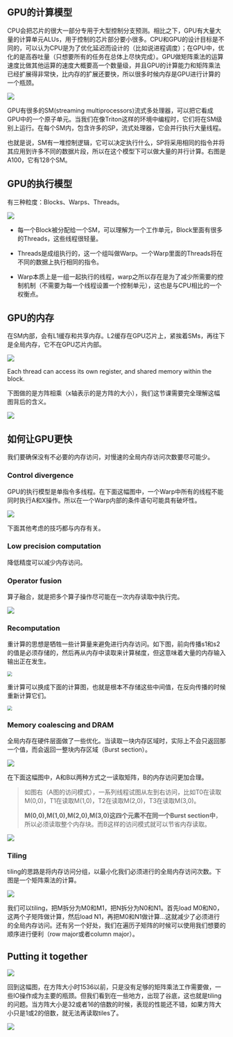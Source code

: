 ## GPU的计算模型

CPU会把芯片的很大一部分专用于大型控制分支预测。相比之下，GPU有大量大量的计算单元ALUs，用于控制的芯片部分要小很多。CPU和GPU的设计目标是不同的，可以认为CPU是为了优化延迟而设计的（比如说进程调度）；在GPU中，优化的是高吞吐量（只想要所有的任务在总体上尽快完成）。GPU做矩阵乘法的运算速度比做其他运算的速度大概要高一个数量级，并且GPU的计算能力和矩阵乘法已经扩展得非常快，比内存的扩展还要快，所以很多时候内存是GPU进行计算的一个瓶颈。

![](./img/GPU-1.jpg)

GPU有很多的SM(streaming multiprocessors)流式多处理器，可以把它看成GPU中的一个原子单元。当我们在像Triton这样的环境中编程时，它们将在SM级别上运行。在每个SM内，包含许多的SP，流式处理器，它会并行执行大量线程。

也就是说，SM有一堆控制逻辑，它可以决定执行什么，SP将采用相同的指令并将其应用到许多不同的数据片段，所以在这个模型下可以做大量的并行计算。右图是A100，它有128个SM。



## GPU的执行模型

有三种粒度：Blocks、Warps、Threads。

![](./img/GPU-ExcutionModel.jpg)

* 每一个Block被分配给一个SM，可以理解为一个工作单元，Block里面有很多的Threads，这些线程很轻量。

* Threads是成组执行的，这一个组叫做Warp。一个Warp里面的Threads将在不同的数据上执行相同的指令。

* Warp本质上是一组一起执行的线程，warp之所以存在是为了减少所需要的控制机制（不需要为每一个线程设置一个控制单元），这也是与CPU相比的一个权衡点。



## GPU的内存

在SM内部，会有L1缓存和共享内存。L2缓存在GPU芯片上，紧挨着SMs，再往下是全局内存，它不在GPU芯片内部。

![](./img/GPU-MemoryModel.jpg)

Each thread can access its own register, and shared memory within the block.

下图做的是方阵相乘（x轴表示的是方阵的大小），我们这节课需要完全理解这幅图背后的含义。

![](./img/GPU-2.jpg)



## 如何让GPU更快

我们要确保没有不必要的内存访问，对慢速的全局内存访问次数要尽可能少。

### Control divergence

GPU的执行模型是单指令多线程。在下面这幅图中，一个Warp中所有的线程不能同时执行A和X操作。所以在一个Warp内部的条件语句可能具有破坏性。

![](./img/GPU-Controldivergence.jpg)

下面其他考虑的技巧都与内存有关。



### Low precision computation

降低精度可以减少内存访问。



### Operator fusion

算子融合，就是把多个算子操作尽可能在一次内存读取中执行完。

![](./img/GPU-Operatorfusion.jpg)



### Recomputation

重计算的思想是牺牲一些计算量来避免进行内存访问。如下图，前向传播s1和s2的值是必须存储的，然后再从内存中读取来计算梯度，但这意味着大量的内存输入输出正在发生。

<img src="./img/GPU-Recomputation-1.jpg" style="zoom:67%;" />

重计算可以换成下面的计算图，也就是根本不存储这些中间值，在反向传播的时候重新计算它们。

<img src="./img/GPU-Recomputation-2.jpg" style="zoom:67%;" />



### Memory coalescing and DRAM

全局内存在硬件层面做了一些优化。当读取一块内存区域时，实际上不会只返回那一个值，而会返回一整块内存区域（Burst section）。

![](./img/GPU-Burstsection.jpg)

在下面这幅图中，A和B以两种方式之一读取矩阵，B的内存访问更加合理。

> 如图右（A图的访问模式），一系列线程试图从左到右访问，比如T0在读取M(0,0)，T1在读取M(1,0)，T2在读取M(2,0)，T3在读取M(3,0)。
>
> **M(0,0),M(1,0),M(2,0),M(3,0)这四个元素不在同一个Burst section中**，所以必须读取整个内存块。而B这样的访问模式就可以节省内存读取。

![](./img/GPU-Burstsection-1.jpg)



### Tiling

tiling的思路是将内存访问分组，以最小化我们必须进行的全局内存访问次数。下图是一个矩阵乘法的计算。

![](./img/GPU-Tiling-1.jpg)

我们可以tiling，把M拆分为M0和M1，把N拆分为N0和N1。首先load M0和N0，这两个子矩阵做计算，然后load N1，再把M0和N1做计算...这就减少了必须进行的全局内存访问。还有另一个好处，我们在遍历子矩阵的时候可以使用我们想要的顺序进行便利（row major或者column major）。



## Putting it together

![](./img/GPU-2.jpg)

回到这幅图，在方阵大小时1536以前，只是没有足够的矩阵乘法工作需要做，一些IO操作成为主要的瓶颈。但我们看到在一些地方，出现了谷底，这也就是tiling的问题。当方阵大小是32或者16的倍数的时候，表现的性能还不错，如果方阵大小只是1或2的倍数，就无法再读取tiles了。

![](./img/GPU-3.jpg)
